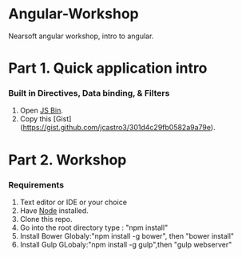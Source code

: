 # Angular-Workshop
Nearsoft angular workshop, intro to angular.



# Part 1. Quick application intro
### Built in Directives, Data binding, & Filters
1. Open [JS Bin](http://jsbin.com/).
2. Copy this [Gist] (https://gist.github.com/jcastro3/301d4c29fb0582a9a79e).


# Part 2.  Workshop
### Requirements
1. Text editor or IDE or your choice
2. Have [Node](https://nodejs.org/) installed.
3. Clone this repo.
4. Go into the root directory type : "npm install"
5. Install Bower Globaly:"npm install -g bower", then  "bower install"
6. Install Gulp GLobaly:"npm install -g gulp",then  "gulp webserver"
